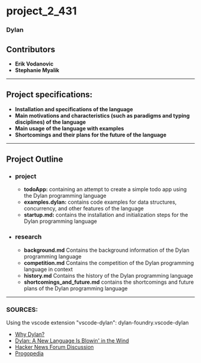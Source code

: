 # project_2_431

### Dylan

## Contributors

- **Erik Vodanovic**
- **Stephanie Myalik**

---
## Project specifications:

- **Installation and specifications of the language**
- **Main motivations and characteristics (such as paradigms and typing disciplines) of the language**
- **Main usage of the language with examples**
- **Shortcomings and their plans for the future of the language**

--- 

## Project Outline
- ### project
    - **todoApp:** containing an attempt to create a simple todo app using the Dylan programming language
    - **examples.dylan:** contains code examples for data structures, concurrency, and other features of the language
    - **startup.md:** contains the installation and initialization steps for the Dylan programming language

- ### research
    - **background.md** Contains the background information of the Dylan programming language
    - **competition.md** Contains the competition of the Dylan programming language in context
    - **history.md** Contains the history of the Dylan programming language
    - **shortcomings_and_future.md** contains the shortcomings and future plans of the Dylan programming language

---

### SOURCES:

Using the vscode extension "vscode-dylan": dylan-foundry.vscode-dylan

- [Why Dylan?](https://opendylan.org/intro-dylan/why-dylan.html)
- [Dylan: A New Language Is Blowin' in the Wind](https://www.schneier.com/essays/archives/1992/09/dylan_a_new_language.html)
- [Hacker News Forum Discussion](https://news.ycombinator.com/item?id=15107367)
- [Progopedia](http://progopedia.com/language/dylan/)
